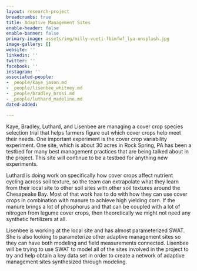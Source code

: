 ```yaml
---
layout: research-project
breadcrumbs: true
title: Adaptive Management Sites
enable-header: false
enable-banner: false
primary-image: assets/img/milly-vueti-fbimfwf_lya-unsplash.jpg
image-gallery: []
website: ''
linkedin: ''
twitter: ''
facebook: ''
instagram: ''
associated-people:
- _people/kaye_jason.md
- _people/lisenbee_whitney.md
- _people/bradley_brosi.md
- _people/luthard_madeline.md
dated-added: 

---
```

Kaye, Bradley, Luthard, and Lisenbee are managing a cover crop species selection trial that helps farmers figure out which cover crops help meet their needs. One important experiment is the cover crop variability experiment. One site, which is about 30 acres in Rock Spring, PA has been a testbed for many best management practices that are being talked about in the project. This site will continue to be a testbed for anything new experiments.

Luthard is doing work on specifically how cover crops affect nutrient cycling across soil texture, so the team can extrapolate what they learn from their local site to other soil sites with other soil textures around the Chesapeake Bay. Most of that work has to do with how they can use cover crops in combination with manure to achieve high yielding corn. If the manure brings a lot of phosphorus and that can be coupled with a lot of nitrogen from legume cover crops, then theoretically we might not need any synthetic fertilizers at all.

Lisenbee is working at the local site and has almost parameterized SWAT. She is also looking to parameterize other adaptive management sites so they can have both modeling and field measurements connected. Lisenbee will be trying to use SWAT to model all of the sites involved in the project to try and help obtain a key data set in order to create a network of adaptive management sites synthesized through modeling.